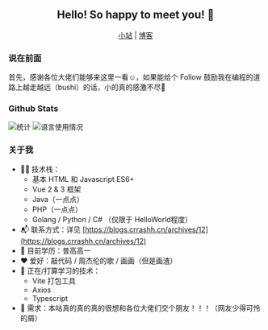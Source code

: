 <h2 align="center"> Hello! So happy to meet you! 🥰  </h2>
  
<p align="center">
  <a href="https://www.crrashh.cn">小站</a> | 
  <a href="https://blogs.crrashh.cn">博客</a>
</p>
  
### 说在前面
首先，感谢各位大佬们能够来这里一看☺️，如果能给个 Follow 鼓励我在编程的道路上越走越远（bushi）的话，小的真的感激不尽🙏  

### Github Stats
![统计](https://github-readme-stats.vercel.app/api?username=crrashh1542&show_icons=true&theme=dracula)
![语言使用情况](https://github-readme-stats.vercel.app/api/top-langs/?username=crrashh1542&layout=compact)

### 关于我
- 👨‍💻 技术栈：
    - 基本 HTML 和 Javascript ES6+
    - Vue 2 & 3 框架
    - Java（一点点）
    - PHP（一点点）
    - Golang / Python / C# （仅限于 HelloWorld程度）
- 📬 联系方式：详见 [https://blogs.crrashh.cn/archives/12](https://blogs.crrashh.cn/archives/12)
- 📖 目前学历：普高高一
- ❤️ 爱好：敲代码 / 周杰伦的歌 / 画画（但是画渣）
- 🔭 正在/打算学习的技术：
    - Vite 打包工具
    - Axios
    - Typescript
- 🧐 需求：本咕真的真的真的很想和各位大佬们交个朋友！！！（网友少得可怜的屑）

